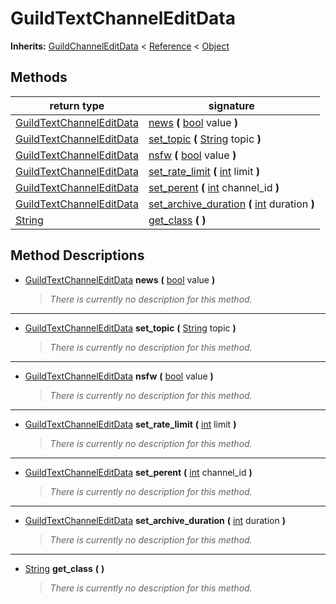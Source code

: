   
# GuildTextChannelEditData
  
**Inherits:** [GuildChannelEditData](./class_guildchanneleditdata.md) < [Reference](https://docs.godotengine.org/en/3.5/classes/class_reference.html) < [Object](https://docs.godotengine.org/en/3.5/classes/class_object.html)  
  
  
## Methods
  
| return type                                                             | signature                                                                                                                                     |
|-------------------------------------------------------------------------|-----------------------------------------------------------------------------------------------------------------------------------------------|
| [GuildTextChannelEditData](./class_guildtextchanneleditdata.md)         | [news](#method-news) **(** [bool](https://docs.godotengine.org/en/3.5/classes/class_bool.html) value **)**                                    |
| [GuildTextChannelEditData](./class_guildtextchanneleditdata.md)         | [set\_topic](#method-set-topic) **(** [String](https://docs.godotengine.org/en/3.5/classes/class_string.html) topic **)**                     |
| [GuildTextChannelEditData](./class_guildtextchanneleditdata.md)         | [nsfw](#method-nsfw) **(** [bool](https://docs.godotengine.org/en/3.5/classes/class_bool.html) value **)**                                    |
| [GuildTextChannelEditData](./class_guildtextchanneleditdata.md)         | [set\_rate\_limit](#method-set-rate-limit) **(** [int](https://docs.godotengine.org/en/3.5/classes/class_int.html) limit **)**                |
| [GuildTextChannelEditData](./class_guildtextchanneleditdata.md)         | [set\_perent](#method-set-perent) **(** [int](https://docs.godotengine.org/en/3.5/classes/class_int.html) channel\_id **)**                   |
| [GuildTextChannelEditData](./class_guildtextchanneleditdata.md)         | [set\_archive\_duration](#method-set-archive-duration) **(** [int](https://docs.godotengine.org/en/3.5/classes/class_int.html) duration **)** |
| [String](https://docs.godotengine.org/en/3.5/classes/class_string.html) | [get\_class](#method-get-class) **(**  **)**                                                                                                  |  
  
## Method Descriptions
  
- <a name="method-news"></a>[GuildTextChannelEditData](./class_guildtextchanneleditdata.md) **news** **(** [bool](https://docs.godotengine.org/en/3.5/classes/class_bool.html) value **)**  
  
	> *There is currently no description for this method.*  
________________

- <a name="method-set-topic"></a>[GuildTextChannelEditData](./class_guildtextchanneleditdata.md) **set\_topic** **(** [String](https://docs.godotengine.org/en/3.5/classes/class_string.html) topic **)**  
  
	> *There is currently no description for this method.*  
________________

- <a name="method-nsfw"></a>[GuildTextChannelEditData](./class_guildtextchanneleditdata.md) **nsfw** **(** [bool](https://docs.godotengine.org/en/3.5/classes/class_bool.html) value **)**  
  
	> *There is currently no description for this method.*  
________________

- <a name="method-set-rate-limit"></a>[GuildTextChannelEditData](./class_guildtextchanneleditdata.md) **set\_rate\_limit** **(** [int](https://docs.godotengine.org/en/3.5/classes/class_int.html) limit **)**  
  
	> *There is currently no description for this method.*  
________________

- <a name="method-set-perent"></a>[GuildTextChannelEditData](./class_guildtextchanneleditdata.md) **set\_perent** **(** [int](https://docs.godotengine.org/en/3.5/classes/class_int.html) channel\_id **)**  
  
	> *There is currently no description for this method.*  
________________

- <a name="method-set-archive-duration"></a>[GuildTextChannelEditData](./class_guildtextchanneleditdata.md) **set\_archive\_duration** **(** [int](https://docs.godotengine.org/en/3.5/classes/class_int.html) duration **)**  
  
	> *There is currently no description for this method.*  
________________

- <a name="method-get-class"></a>[String](https://docs.godotengine.org/en/3.5/classes/class_string.html) **get\_class** **(**  **)**  
  
	> *There is currently no description for this method.*
  
